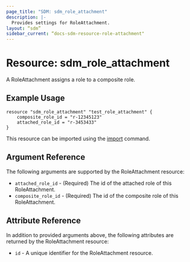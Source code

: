 ```yaml
---
page_title: "SDM: sdm_role_attachment"
description: |-
  Provides settings for RoleAttachment.
layout: “sdm”
sidebar_current: “docs-sdm-resource-role-attachment"
---
```

# Resource: sdm_role_attachment

A RoleAttachment assigns a role to a composite role.
## Example Usage

```hcl
resource "sdm_role_attachment" "test_role_attachment" {
    composite_role_id = "r-12345123"
    attached_role_id = "r-3453433"
}
```
This resource can be imported using the [import](https://www.terraform.io/docs/cli/commands/import.html) command.

## Argument Reference
The following arguments are supported by the RoleAttachment resource:
* `attached_role_id` - (Required) The id of the attached role of this RoleAttachment.
* `composite_role_id` - (Required) The id of the composite role of this RoleAttachment.
## Attribute Reference
In addition to provided arguments above, the following attributes are returned by the RoleAttachment resource:
* `id` - A unique identifier for the RoleAttachment resource.
